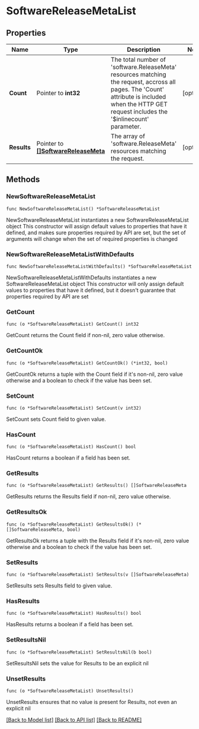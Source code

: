 # SoftwareReleaseMetaList

## Properties

Name | Type | Description | Notes
------------ | ------------- | ------------- | -------------
**Count** | Pointer to **int32** | The total number of &#39;software.ReleaseMeta&#39; resources matching the request, accross all pages. The &#39;Count&#39; attribute is included when the HTTP GET request includes the &#39;$inlinecount&#39; parameter. | [optional] 
**Results** | Pointer to [**[]SoftwareReleaseMeta**](SoftwareReleaseMeta.md) | The array of &#39;software.ReleaseMeta&#39; resources matching the request. | [optional] 

## Methods

### NewSoftwareReleaseMetaList

`func NewSoftwareReleaseMetaList() *SoftwareReleaseMetaList`

NewSoftwareReleaseMetaList instantiates a new SoftwareReleaseMetaList object
This constructor will assign default values to properties that have it defined,
and makes sure properties required by API are set, but the set of arguments
will change when the set of required properties is changed

### NewSoftwareReleaseMetaListWithDefaults

`func NewSoftwareReleaseMetaListWithDefaults() *SoftwareReleaseMetaList`

NewSoftwareReleaseMetaListWithDefaults instantiates a new SoftwareReleaseMetaList object
This constructor will only assign default values to properties that have it defined,
but it doesn't guarantee that properties required by API are set

### GetCount

`func (o *SoftwareReleaseMetaList) GetCount() int32`

GetCount returns the Count field if non-nil, zero value otherwise.

### GetCountOk

`func (o *SoftwareReleaseMetaList) GetCountOk() (*int32, bool)`

GetCountOk returns a tuple with the Count field if it's non-nil, zero value otherwise
and a boolean to check if the value has been set.

### SetCount

`func (o *SoftwareReleaseMetaList) SetCount(v int32)`

SetCount sets Count field to given value.

### HasCount

`func (o *SoftwareReleaseMetaList) HasCount() bool`

HasCount returns a boolean if a field has been set.

### GetResults

`func (o *SoftwareReleaseMetaList) GetResults() []SoftwareReleaseMeta`

GetResults returns the Results field if non-nil, zero value otherwise.

### GetResultsOk

`func (o *SoftwareReleaseMetaList) GetResultsOk() (*[]SoftwareReleaseMeta, bool)`

GetResultsOk returns a tuple with the Results field if it's non-nil, zero value otherwise
and a boolean to check if the value has been set.

### SetResults

`func (o *SoftwareReleaseMetaList) SetResults(v []SoftwareReleaseMeta)`

SetResults sets Results field to given value.

### HasResults

`func (o *SoftwareReleaseMetaList) HasResults() bool`

HasResults returns a boolean if a field has been set.

### SetResultsNil

`func (o *SoftwareReleaseMetaList) SetResultsNil(b bool)`

 SetResultsNil sets the value for Results to be an explicit nil

### UnsetResults
`func (o *SoftwareReleaseMetaList) UnsetResults()`

UnsetResults ensures that no value is present for Results, not even an explicit nil

[[Back to Model list]](../README.md#documentation-for-models) [[Back to API list]](../README.md#documentation-for-api-endpoints) [[Back to README]](../README.md)


